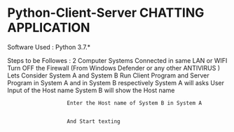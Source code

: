 # Python-Client-Server CHATTING APPLICATION

Software Used : Python 3.7.*

Steps to be Followes : 2 Computer Systems Connected in same LAN or WIFI
                       Turn OFF the Firewall (From Windows Defender or any other ANTIVIRUS )
                       Lets Consider System A and System B
                       Run Client Program and Server Program in System A and in System B respectively
                       System A will asks User Input of the Host name 
                       System B will show the Host name 
                       
                       Enter the Host name of System B in System A 
                       
                       
                       And Start texting
                       
                       
          
              
